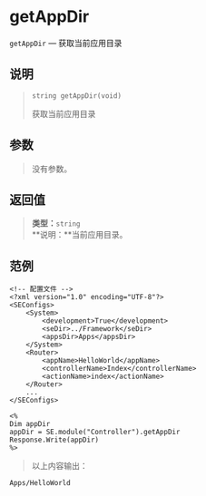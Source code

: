getAppDir
=========
`getAppDir` &mdash; 获取当前应用目录

说明
----
>     string getAppDir(void)
> 获取当前应用目录

参数
----
> 没有参数。

返回值
------
> **类型：**`string`  
> **说明：**当前应用目录。

范例
----
>
    <!-- 配置文件 -->
    <?xml version="1.0" encoding="UTF-8"?>
    <SEConfigs>
        <System>
            <development>True</development>
            <seDir>../Framework</seDir>
            <appsDir>Apps</appsDir>
        </System>
        <Router>
            <appName>HelloWorld</appName>
            <controllerName>Index</controllerName>
            <actionName>index</actionName>
        </Router>
        ...
    </SEConfigs>
>>
>
    <%
    Dim appDir
    appDir = SE.module("Controller").getAppDir
    Response.Write(appDir)
    %>
> 以上内容输出：
>
    Apps/HelloWorld